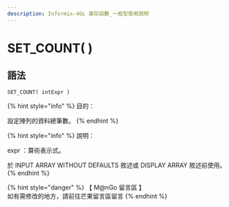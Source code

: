 ```yaml
---
description: Informix-4GL 庫存函數_一般型使用說明
---
```


# SET\_COUNT( )

## 語法

```
SET_COUNT( intExpr )
```

{% hint style="info" %}
目的：

設定陣列的資料總筆數。
{% endhint %}

{% hint style="info" %}
說明：

expr ：算術表示式。

於 INPUT ARRAY WITHOUT DEFAULTS 敘述或 DISPLAY ARRAY 敘述前使用。
{% endhint %}

{% hint style="danger" %}
【 M@nGo 留言區 】\
如有需修改的地方，請前往芒果留言區留言
{% endhint %}

